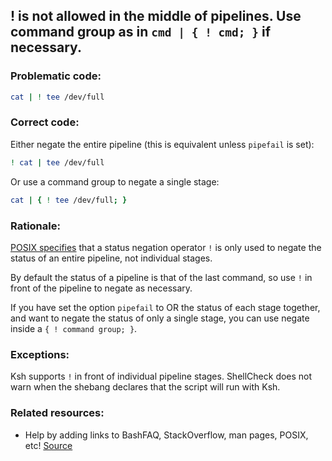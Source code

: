 ##  ! is not allowed in the middle of pipelines. Use command group as in `cmd | { ! cmd; }` if necessary.

### Problematic code:

```sh
cat | ! tee /dev/full
```

### Correct code:

Either negate the entire pipeline (this is equivalent unless `pipefail` is set):

```sh
! cat | tee /dev/full
```

Or use a command group to negate a single stage:

```sh
cat | { ! tee /dev/full; }
```
### Rationale:

[POSIX specifies](https://pubs.opengroup.org/onlinepubs/9699919799/utilities/V3_chap02.html#tag_18_09_02) that a status negation operator `!` is only used to negate the status of an entire pipeline, not individual stages.

By default the status of a pipeline is that of the last command, so use `!` in front of the pipeline to negate as necessary.

If you have set the option `pipefail` to OR the status of each stage together, and want to negate the status of only a single stage, you can use negate inside a `{ ! command group; }`.

### Exceptions:

Ksh supports `!` in front of individual pipeline stages. ShellCheck does not warn when the shebang declares that the script will run with Ksh.

### Related resources:

* Help by adding links to BashFAQ, StackOverflow, man pages, POSIX, etc!
[Source](https://github.com/koalaman/shellcheck/wiki/SC2326)

